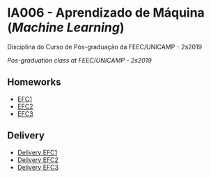 # IA006 - Aprendizado de Máquina (_Machine Learning_)

Disciplina do Curso de Pós-graduação da FEEC/UNICAMP - 2s2019

_Pos-graduation class at FEEC/UNICAMP - 2s2019_

## Homeworks 
* [EFC1](https://github.com/navarrothiago/ia006/blob/master/IA006-EFC01/EFC1_IA006_2s2019.pdf)
* [EFC2](https://github.com/navarrothiago/ia006/blob/master/IA006-EFC02/EFC2_IA006_2s2019.pdf)
* [EFC3](https://github.com/navarrothiago/ia006/blob/master/IA006-EFC03/EFC3_IA006_2s2019.pdf)

## Delivery
* [Delivery EFC1](https://github.com/navarrothiago/ia006/blob/master/IA006-EFC01/delivery_EFC1.pdf)
* [Delivery EFC2](https://github.com/navarrothiago/ia006/blob/master/IA006-EFC02/delivery_EFC2.pdf)
* [Delivery EFC3](https://github.com/navarrothiago/ia006/blob/master/IA006-EFC03/delivery_EFC3.pdf)
